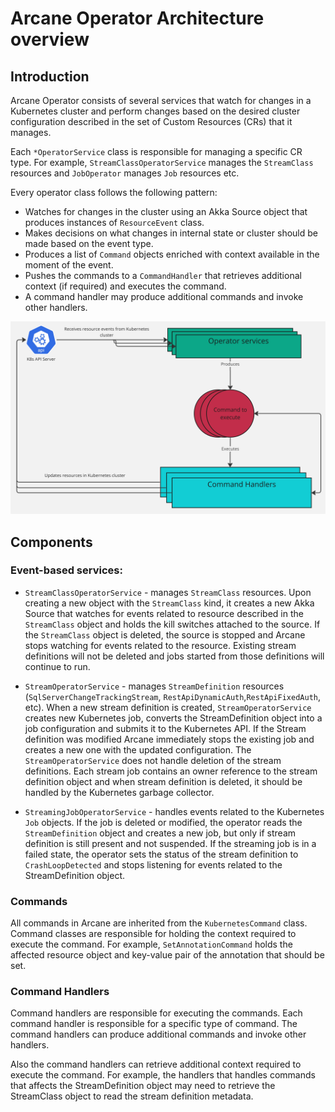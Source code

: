 # Arcane Operator Architecture overview

## Introduction

Arcane Operator consists of several services that watch for changes in a Kubernetes cluster and perform changes based
on the desired cluster configuration described in the set of Custom Resources (CRs) that it manages.

Each `*OperatorService` class is responsible for managing a specific CR type. For example, `StreamClassOperatorService`
manages the `StreamClass` resources and `JobOperator` manages `Job` resources etc.

Every operator class follows the following pattern:
- Watches for changes in the cluster using an Akka Source object that produces instances of `ResourceEvent` class.
- Makes decisions on what changes in internal state or cluster should be made based on the event type.
- Produces a list of `Command` objects enriched with context available in the moment of the event.
- Pushes the commands to a `CommandHandler` that retrieves additional context (if required) and executes the command.
- A command handler may produce additional commands and invoke other handlers.

![architecture diagram](architecture.jpg "Arcane Operator Architecture Diagram")

## Components
### Event-based services:
- `StreamClassOperatorService` - manages `StreamClass` resources.
   Upon creating a new object with the `StreamClass` kind, it creates a new Akka Source that watches for events
   related to resource described in the `StreamClass` object and holds the kill switches attached to the source.
   If the `StreamClass` object is deleted, the source is stopped and Arcane stops watching for events related to the 
   resource. Existing stream definitions will not be deleted and jobs started from those definitions will continue to run.

- `StreamOperatorService` - manages `StreamDefinition` resources
  (`SqlServerChangeTrackingStream`, `RestApiDynamicAuth`,`RestApiFixedAuth`, etc).
  When a new stream definition is created, `StreamOperatorService` creates new Kubernetes job, converts the
  StreamDefinition object into a job configuration and submits it to the Kubernetes API.
  If the Stream definition was modified Arcane immediately stops the existing job and creates a new one with the updated
  configuration. The `StreamOperatorService` does not handle deletion of the stream definitions. Each stream job
  contains an owner reference to the stream definition object and when stream definition is deleted, it should be
  handled by the Kubernetes garbage collector.

- `StreamingJobOperatorService` - handles events related to the Kubernetes `Job` objects. If the job is deleted or
   modified, the operator reads the `StreamDefinition` object and creates a new job, but only if stream definition is
   still present and not suspended. If the streaming job is in a failed state, the operator sets the status of the stream
   definition to `CrashLoopDetected` and stops listening for events related to the StreamDefinition object.

### Commands
All commands in Arcane are inherited from the `KubernetesCommand` class. Command classes are responsible for
holding the context required to execute the command. For example, `SetAnnotationCommand` holds the affected
resource object and key-value pair of the annotation that should be set.


### Command Handlers
Command handlers are responsible for executing the commands. Each command handler is responsible for a specific type of
command. The command handlers can produce additional commands and invoke other handlers.

Also the command handlers can retrieve additional context required to execute the command. For example, the
handlers that handles commands that affects the StreamDefinition object may need to retrieve the StreamClass object
to read the stream definition metadata.

